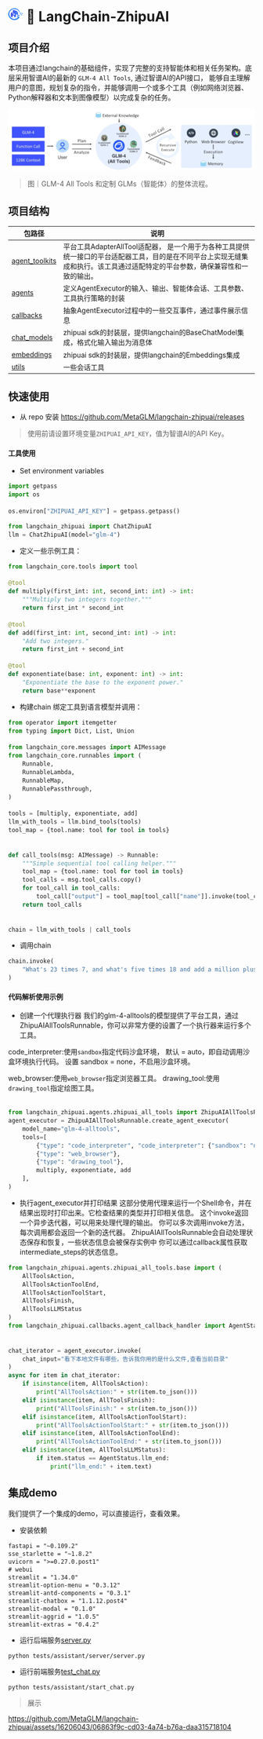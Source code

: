 #  <img height="30" width="30" src="docs/img/MetaGLM.png"> 🔗 LangChain-ZhipuAI


## 项目介绍
本项目通过langchain的基础组件，实现了完整的支持智能体和相关任务架构。底层采用智谱AI的最新的 `GLM-4 All Tools`, 通过智谱AI的API接口，
能够自主理解用户的意图，规划复杂的指令，并能够调用一个或多个工具（例如网络浏览器、Python解释器和文本到图像模型）以完成复杂的任务。

![all_tools.png](docs/img/all_tools.png)

> 图｜GLM-4 All Tools 和定制 GLMs（智能体）的整体流程。

## 项目结构

| 包路径                                                       | 说明                                                         |
| ------------------------------------------------------------ | ------------------------------------------------------------ |
| [agent_toolkits](https://github.com/MetaGLM/langchain-zhipuai/tree/main/langchain_zhipuai/agent_toolkits) | 平台工具AdapterAllTool适配器， 是一个用于为各种工具提供统一接口的平台适配器工具，目的是在不同平台上实现无缝集成和执行。该工具通过适配特定的平台参数，确保兼容性和一致的输出。 |
| [agents](https://github.com/MetaGLM/langchain-zhipuai/tree/main/langchain_zhipuai/agents) | 定义AgentExecutor的输入、输出、智能体会话、工具参数、工具执行策略的封装 |
| [callbacks](https://github.com/MetaGLM/langchain-zhipuai/tree/main/langchain_zhipuai/callbacks) | 抽象AgentExecutor过程中的一些交互事件，通过事件展示信息      |
| [chat_models](https://github.com/MetaGLM/langchain-zhipuai/tree/main/langchain_zhipuai/chat_models) | zhipuai sdk的封装层，提供langchain的BaseChatModel集成，格式化输入输出为消息体 |
| [embeddings](https://github.com/MetaGLM/langchain-zhipuai/tree/main/langchain_zhipuai/embeddings) | zhipuai sdk的封装层，提供langchain的Embeddings集成           |
| [utils](https://github.com/MetaGLM/langchain-zhipuai/tree/main/langchain_zhipuai/utils) | 一些会话工具                                                 |


## 快速使用

- 从 repo 安装
https://github.com/MetaGLM/langchain-zhipuai/releases

> 使用前请设置环境变量`ZHIPUAI_API_KEY`，值为智谱AI的API Key。
 

#### 工具使用
- Set environment variables
```python
import getpass
import os

os.environ["ZHIPUAI_API_KEY"] = getpass.getpass()

```
```python
from langchain_zhipuai import ChatZhipuAI
llm = ChatZhipuAI(model="glm-4")
```


- 定义一些示例工具：
```python
from langchain_core.tools import tool

@tool
def multiply(first_int: int, second_int: int) -> int:
    """Multiply two integers together."""
    return first_int * second_int

@tool
def add(first_int: int, second_int: int) -> int:
    "Add two integers."
    return first_int + second_int

@tool
def exponentiate(base: int, exponent: int) -> int:
    "Exponentiate the base to the exponent power."
    return base**exponent
```
- 构建chain
绑定工具到语言模型并调用：
```python
from operator import itemgetter
from typing import Dict, List, Union

from langchain_core.messages import AIMessage
from langchain_core.runnables import (
    Runnable,
    RunnableLambda,
    RunnableMap,
    RunnablePassthrough,
)

tools = [multiply, exponentiate, add]
llm_with_tools = llm.bind_tools(tools)
tool_map = {tool.name: tool for tool in tools}


def call_tools(msg: AIMessage) -> Runnable:
    """Simple sequential tool calling helper."""
    tool_map = {tool.name: tool for tool in tools}
    tool_calls = msg.tool_calls.copy()
    for tool_call in tool_calls:
        tool_call["output"] = tool_map[tool_call["name"]].invoke(tool_call["args"])
    return tool_calls


chain = llm_with_tools | call_tools
```

- 调用chain
```python
chain.invoke(
    "What's 23 times 7, and what's five times 18 and add a million plus a billion and cube thirty-seven"
)
```

#### 代码解析使用示例


- 创建一个代理执行器
我们的glm-4-alltools的模型提供了平台工具，通过ZhipuAIAllToolsRunnable，你可以非常方便的设置了一个执行器来运行多个工具。
 
code_interpreter:使用`sandbox`指定代码沙盒环境，
    默认 = auto，即自动调用沙盒环境执行代码。 
    设置 sandbox = none，不启用沙盒环境。

web_browser:使用`web_browser`指定浏览器工具。
drawing_tool:使用`drawing_tool`指定绘图工具。

```python

from langchain_zhipuai.agents.zhipuai_all_tools import ZhipuAIAllToolsRunnable
agent_executor = ZhipuAIAllToolsRunnable.create_agent_executor(
    model_name="glm-4-alltools",
    tools=[
        {"type": "code_interpreter", "code_interpreter": {"sandbox": "none"}},
        {"type": "web_browser"},
        {"type": "drawing_tool"},
        multiply, exponentiate, add
    ],
)

```


- 执行agent_executor并打印结果
这部分使用代理来运行一个Shell命令，并在结果出现时打印出来。它检查结果的类型并打印相关信息。
这个invoke返回一个异步迭代器，可以用来处理代理的输出。
你可以多次调用invoke方法，每次调用都会返回一个新的迭代器。
ZhipuAIAllToolsRunnable会自动处理状态保存和恢复，一些状态信息会被保存实例中
你可以通过callback属性获取intermediate_steps的状态信息。
```python
from langchain_zhipuai.agents.zhipuai_all_tools.base import (
    AllToolsAction, 
    AllToolsActionToolEnd,
    AllToolsActionToolStart,
    AllToolsFinish, 
    AllToolsLLMStatus
)
from langchain_zhipuai.callbacks.agent_callback_handler import AgentStatus


chat_iterator = agent_executor.invoke(
    chat_input="看下本地文件有哪些，告诉我你用的是什么文件,查看当前目录"
)
async for item in chat_iterator:
    if isinstance(item, AllToolsAction):
        print("AllToolsAction:" + str(item.to_json()))
    elif isinstance(item, AllToolsFinish):
        print("AllToolsFinish:" + str(item.to_json()))
    elif isinstance(item, AllToolsActionToolStart):
        print("AllToolsActionToolStart:" + str(item.to_json()))
    elif isinstance(item, AllToolsActionToolEnd):
        print("AllToolsActionToolEnd:" + str(item.to_json()))
    elif isinstance(item, AllToolsLLMStatus):
        if item.status == AgentStatus.llm_end:
            print("llm_end:" + item.text)
```

## 集成demo
我们提供了一个集成的demo，可以直接运行，查看效果。
- 安装依赖
```shell
fastapi = "~0.109.2"
sse_starlette = "~1.8.2" 
uvicorn = ">=0.27.0.post1"
# webui
streamlit = "1.34.0"
streamlit-option-menu = "0.3.12"
streamlit-antd-components = "0.3.1"
streamlit-chatbox = "1.1.12.post4"
streamlit-modal = "0.1.0"
streamlit-aggrid = "1.0.5"
streamlit-extras = "0.4.2"
```

- 运行后端服务[server.py](tests/assistant/server/server.py)
```shell
python tests/assistant/server/server.py
```

- 运行前端服务[test_chat.py](tests/assistant/test_chat.py)
```shell
python tests/assistant/start_chat.py
```

> 展示


https://github.com/MetaGLM/langchain-zhipuai/assets/16206043/06863f9c-cd03-4a74-b76a-daa315718104
 